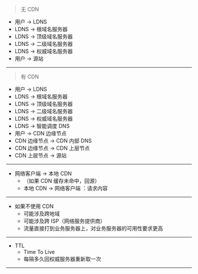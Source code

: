 > 无 CDN

* 用户 -> LDNS
* LDNS -> 根域名服务器
* LDNS -> 顶级域名服务器
* LDNS -> 二级域名服务器
* LDNS -> 权威域名服务器
* 用户 -> 源站

---

> 有 CDN

* 用户 -> LDNS
* LDNS -> 根域名服务器
* LDNS -> 顶级域名服务器
* LDNS -> 二级域名服务器
* LDNS -> 权威域名服务器
* LDNS -> 智能调度 DNS
* 用户 -> CDN 边缘节点
* CDN 边缘节点 -> CDN 内部 DNS
* CDN 边缘节点 -> CDN 上层节点
* CDN 上层节点 -> 源站

---

* 网络客户端 -> 本地 CDN
    * （如果 CDN 缓存未命中，回源）
    * 本地 CDN -> 网络客户端    ：请求内容

---

* 如果不使用 CDN
    * 可能涉及跨地域
    * 可能涉及跨 ISP（网络服务提供商）
    * 流量直接打到业务服务器上，对业务服务器的可用性要求更高

---

* TTL
    * Time To Live
    * 每隔多久回权威服务器重新取一次

---
